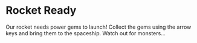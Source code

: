 # Rocket Ready

Our rocket needs power gems to launch! Collect the gems using the arrow keys and bring them to the spaceship. Watch out for monsters...
